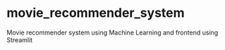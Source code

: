 # movie_recommender_system
Movie recommender system using Machine Learning and frontend using Streamlit 
